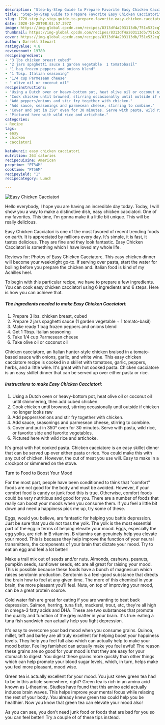 ```yaml
---
description: "Step-by-Step Guide to Prepare Favorite Easy Chicken Cacciatori"
title: "Step-by-Step Guide to Prepare Favorite Easy Chicken Cacciatori"
slug: 1720-step-by-step-guide-to-prepare-favorite-easy-chicken-cacciatori
date: 2020-10-28T08:03:57.397Z
image: https://img-global.cpcdn.com/recipes/8313df4a203113db/751x532cq70/easy-chicken-cacciatori-recipe-main-photo.jpg
thumbnail: https://img-global.cpcdn.com/recipes/8313df4a203113db/751x532cq70/easy-chicken-cacciatori-recipe-main-photo.jpg
cover: https://img-global.cpcdn.com/recipes/8313df4a203113db/751x532cq70/easy-chicken-cacciatori-recipe-main-photo.jpg
author: Darrell Stewart
ratingvalue: 4.8
reviewcount: 19780
recipeingredient:
- "3 lbs chicken breast cubed"
- "2 jars spaghetti sauce 1 garden vegetable  1 tomatobasil"
- "1 bag frozen peppers and onions blend"
- "1 Tbsp. Italian seasoning"
- "1/4 cup Parmesean cheese"
- " olive oil or coconut oil"
recipeinstructions:
- "Using a Dutch oven or heavy-bottom pot, heat olive oil or coconut oil until shimmering, then add cubed chicken."
- "Cook chicken until browned, stirring occasionally until outside if chicken no longer looks raw"
- "Add peppers/onions and stir fry together with chicken."
- "Add sauce, seasonings and parmesean cheese, stirring to combine."
- "Cover and put in 350° oven for 30 minutes. Serve with pasta, wild rice, or favorite side and favorite vegetables."
- "Pictured here with wild rice and artichoke."
categories:
- Recipe
tags:
- easy
- chicken
- cacciatori

katakunci: easy chicken cacciatori 
nutrition: 263 calories
recipecuisine: American
preptime: "PT34M"
cooktime: "PT56M"
recipeyield: "1"
recipecategory: Lunch

---
```



![Easy Chicken Cacciatori](https://img-global.cpcdn.com/recipes/8313df4a203113db/751x532cq70/easy-chicken-cacciatori-recipe-main-photo.jpg)

Hello everybody, I hope you are having an incredible day today. Today, I will show you a way to make a distinctive dish, easy chicken cacciatori. One of my favorites. This time, I'm gonna make it a little bit unique. This will be really delicious.

Easy Chicken Cacciatori is one of the most favored of recent trending foods on earth. It is appreciated by millions every day. It's simple, it is fast, it tastes delicious. They are fine and they look fantastic. Easy Chicken Cacciatori is something which I have loved my whole life.

Reviews for: Photos of Easy Chicken Cacciatore. This easy chicken dinner will become your weeknight go-to. If serving over pasta, start the water for boiling before you prepare the chicken and. Italian food is kind of my Achilles heel.


To begin with this particular recipe, we have to prepare a few ingredients. You can cook easy chicken cacciatori using 6 ingredients and 6 steps. Here is how you can achieve that.

<!--inarticleads1-->

##### The ingredients needed to make Easy Chicken Cacciatori:

1. Prepare 3 lbs. chicken breast, cubed
1. Prepare 2 jars spaghetti sauce (1 garden vegetable + 1 tomato-basil)
1. Make ready 1 bag frozen peppers and onions blend
1. Get 1 Tbsp. Italian seasoning
1. Take 1/4 cup Parmesean cheese
1. Take  olive oil or coconut oil


Chicken cacciatore, an Italian hunter-style chicken braised in a tomato-based sauce with onions, garlic, and white wine. This easy chicken cacciatore recipe is cooked in a skillet with tomatoes, garlic, peppers, herbs, and a little wine. It&#39;s great with hot cooked pasta. Chicken cacciatore is an easy skillet dinner that can be served up over either pasta or rice. 

<!--inarticleads2-->

##### Instructions to make Easy Chicken Cacciatori:

1. Using a Dutch oven or heavy-bottom pot, heat olive oil or coconut oil until shimmering, then add cubed chicken.
1. Cook chicken until browned, stirring occasionally until outside if chicken no longer looks raw
1. Add peppers/onions and stir fry together with chicken.
1. Add sauce, seasonings and parmesean cheese, stirring to combine.
1. Cover and put in 350° oven for 30 minutes. Serve with pasta, wild rice, or favorite side and favorite vegetables.
1. Pictured here with wild rice and artichoke.


It&#39;s great with hot cooked pasta. Chicken cacciatore is an easy skillet dinner that can be served up over either pasta or rice. You could make this with any cut of chicken. However, the cut of meat you use will. Easy to make in a crockpot or simmered on the stove. 

Turn to Food to Boost Your Mood


For the most part, people have been conditioned to think that "comfort" foods are not good for the body and must be avoided. However, if your comfort food is candy or junk food this is true. Otherwise, comfort foods could be very nutritious and good for you. There are a number of foods that really can boost your moods when you consume them. If you feel a little bit down and need a happiness pick me up, try some of these.

Eggs, would you believe, are fantastic for helping you battle depression. Just be sure that you do not toss the yolk. The yolk is the most essential part of the egg in terms of helping elevate your mood. Eggs, especially the egg yolks, are rich in B vitamins. B vitamins can genuinely help you elevate your mood. This is because they help improve the function of your neural transmitters, the components of your brain that dictate your mood. Try to eat an egg and feel a lot better!

Make a trail mix out of seeds and/or nuts. Almonds, cashews, peanuts, pumpkin seeds, sunflower seeds, etc are all great for raising your mood. This is possible because these foods have a bunch of magnesium which raises serotonin production. Serotonin is a feel-good substance that directs the brain how to feel at any given time. The more of this chemical in your brain, the more pleasant you'll feel. Nuts, on top of improving your mood, can be a great protein source.

Cold water fish are great for eating if you are wanting to beat back depression. Salmon, herring, tuna fish, mackerel, trout, etc, they're all high in omega-3 fatty acids and DHA. These are two substances that promote the quality and function of the grey matter in your brain. It's true: eating a tuna fish sandwich can actually help you fight depression. 

It's easy to overcome your bad mood when you consume grains. Quinoa, millet, teff and barley are all truly excellent for helping boost your happiness levels. They help you feel full also which can actually help to make your mood better. Feeling famished can actually make you feel awful! The reason these grains are so good for your mood is that they are easy for your stomach to digest. You digest these grains more quickly than other things which can help promote your blood sugar levels, which, in turn, helps make you feel more pleasant, mood wise.

Green tea is actually excellent for your mood. You just knew green tea had to be in this article somewhere, right? Green tea is rich in an amino acid known as L-theanine. Studies have found that this amino acid actually induces brain waves. This helps improve your mental focus while relaxing the rest of your body. You already knew green tea could help you be healthier. Now you know that green tea can elevate your mood also!

As you can see, you don't need junk food or foods that are bad for you so you can feel better! Try  a  couple of  of  these  tips  instead.

